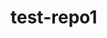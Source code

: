 # test-repo1
<!--stackedit_data:
eyJoaXN0b3J5IjpbMTI4NzI5NzY5NCwxMjg0NzU2MjM1LDEyOD
cyOTc2OTQsMTI4NDc1NjIzNSwzODAzMjgxMDYsMTc5MDg1MTQ3
Nl19
-->